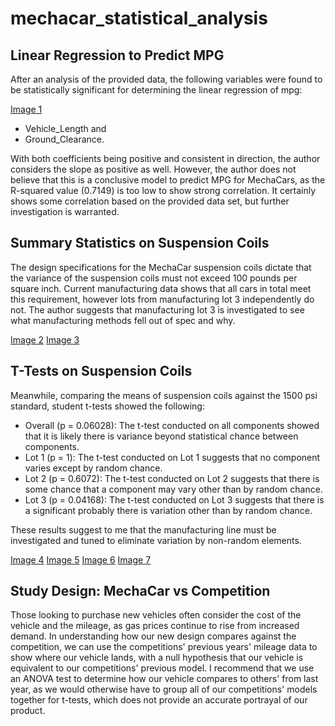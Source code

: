 # mechacar_statistical_analysis

## Linear Regression to Predict MPG

After an analysis of the provided data, the following variables were found to be statistically significant for determining the linear regression of mpg:

[Image 1](Link)

* Vehicle_Length and
* Ground_Clearance.

With both coefficients being positive and consistent in direction, the author considers the slope as positive as well. However, the author does not believe that this is a conclusive model to predict MPG for MechaCars, as the R-squared value (0.7149) is too low to show strong correlation. It certainly shows some correlation based on the provided data set, but further investigation is warranted.

## Summary Statistics on Suspension Coils

The design specifications for the MechaCar suspension coils dictate that the variance of the suspension coils must not exceed 100 pounds per square inch. Current manufacturing data shows that all cars in total meet this requirement, however lots from manufacturing lot 3 independently do not. The author suggests that manufacturing lot 3 is investigated to see what manufacturing methods fell out of spec and why.

[Image 2](Link)
[Image 3](Link)

## T-Tests on Suspension Coils

Meanwhile, comparing the means of suspension coils against the 1500 psi standard, student t-tests showed the following:

* Overall (p = 0.06028): The t-test conducted on all components showed that it is likely there is variance beyond statistical chance between components.
* Lot 1 (p = 1): The t-test conducted on Lot 1 suggests that no component varies except by random chance.
* Lot 2 (p = 0.6072): The t-test conducted on Lot 2 suggests that there is some chance that a component may vary other than by random chance.
* Lot 3 (p = 0.04168): The t-test conducted on Lot 3 suggests that there is a significant probably there is variation other than by random chance.

These results suggest to me that the manufacturing line must be investigated and tuned to eliminate variation by non-random elements.

[Image 4](Link)
[Image 5](Link)
[Image 6](Link)
[Image 7](Link)

## Study Design: MechaCar vs Competition

Those looking to purchase new vehicles often consider the cost of the vehicle and the mileage, as gas prices continue to rise from increased demand. In understanding how our new design compares against the competition, we can use the competitions' previous years' mileage data to show where our vehicle lands, with a null hypothesis that our vehicle is equivalent to our competitions' previous model. I recommend that we use an ANOVA test to determine how our vehicle compares to others' from last year, as we would otherwise have to group all of our competitions' models together for t-tests, which does not provide an accurate portrayal of our product.
